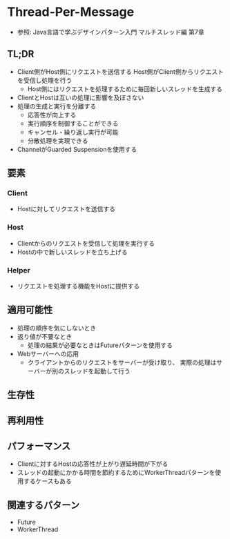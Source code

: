 # Thread-Per-Message
- 参照: Java言語で学ぶデザインパターン入門 マルチスレッド編 第7章

## TL;DR
- Client側がHost側にリクエストを送信する
  Host側がClient側からリクエストを受信し処理を行う
  - Host側にはリクエストを処理するために毎回新しいスレッドを生成する
- ClientとHostは互いの処理に影響を及ぼさない
- 処理の生成と実行を分離する
  - 応答性が向上する
  - 実行順序を制御することができる
  - キャンセル・繰り返し実行が可能
  - 分散処理を実現できる
- ChannelがGuarded Suspensionを使用する

## 要素
### Client
- Hostに対してリクエストを送信する

### Host
- Clientからのリクエストを受信して処理を実行する
- Hostの中で新しいスレッドを立ち上げる

### Helper
- リクエストを処理する機能をHostに提供する

## 適用可能性
- 処理の順序を気にしないとき
- 返り値が不要なとき
  - 処理の結果が必要なときはFutureパターンを使用する
- Webサーバーへの応用
  - クライアントからのリクエストをサーバーが受け取り、
    実際の処理はサーバーが別のスレッドを起動して行う

## 生存性

## 再利用性

## パフォーマンス
- Clientに対するHostの応答性が上がり遅延時間が下がる
- スレッドの起動にかかる時間を節約するためにWorkerThreadパターンを使用するケースもある

## 関連するパターン
- Future
- WorkerThread
